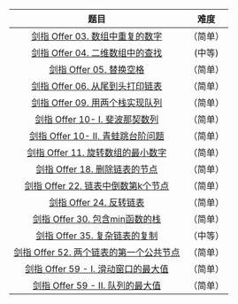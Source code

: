 |                             题目                             |              难度              |
| :----------------------------------------------------------: | :----------------------------: |
| [剑指 Offer 03. 数组中重复的数字](./剑指%20Offer%2003.%20数组中重复的数字.md) | （简单） |
| [剑指 Offer 04. 二维数组中的查找](./[剑指%20Offer%2004.%20二维数组中的查找.md]) |             (中等)             |
| [剑指 Offer 05. 替换空格](./剑指%20Offer%2005.%20替换空格.md) |            （简单）            |
| [剑指 Offer 06. 从尾到头打印链表](./剑指%20Offer%2006.%20从尾到头打印链表.md) |            （简单）            |
| [剑指 Offer 09. 用两个栈实现队列](./剑指%20Offer%2009.%20用两个栈实现队列.md) |            （简单）            |
| [剑指 Offer 10- I. 斐波那契数列](./剑指%20Offer%2010-%20I.%20斐波那契数列.md) |            （简单）            |
| [剑指 Offer 10- II. 青蛙跳台阶问题](./剑指%20Offer%2010-%20II.%20青蛙跳台阶问题.md) |            （简单）            |
| [剑指 Offer 11. 旋转数组的最小数字](./剑指%20Offer%2011.%20旋转数组的最小数字.md) |            （简单）            |
| [剑指 Offer 18. 删除链表的节点](./剑指%20Offer%2018.%20删除链表的节点.md) |            （简单）            |
| [剑指 Offer 22. 链表中倒数第k个节点](./剑指%20Offer%2022.%20链表中倒数第k个节点.md) |            （简单）            |
| [剑指 Offer 24. 反转链表](./剑指%20Offer%2024.%20反转链表.md) |            （简单）            |
| [剑指 Offer 30. 包含min函数的栈](./面试题30.%20包含min函数的栈.md) |            （简单）            |
| [剑指 Offer 35. 复杂链表的复制](./剑指%20Offer%2035.%20复杂链表的复制.md) |            （中等）            |
| [剑指 Offer 52. 两个链表的第一个公共节点](./剑指%20Offer%2052.%20两个链表的第一个公共节点.md) |            （简单）            |
| [剑指 Offer 59 - I. 滑动窗口的最大值](./剑指%20Offer%2059%20-%20I.%20滑动窗口的最大值.md) |            （简单）            |
| [剑指 Offer 59 - II. 队列的最大值](./剑指%20Offer%2059%20-%20II.%20队列的最大值.md) |            （简单）            |